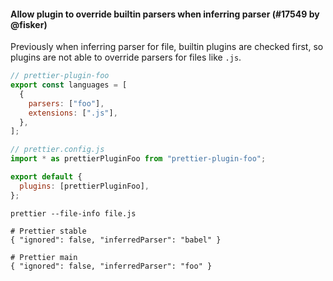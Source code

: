 #### Allow plugin to override builtin parsers when inferring parser (#17549 by @fisker)

Previously when inferring parser for file, builtin plugins are checked first, so plugins are not able to override parsers for files like `.js`.

```js
// prettier-plugin-foo
export const languages = [
  {
    parsers: ["foo"],
    extensions: [".js"],
  },
];
```

```js
// prettier.config.js
import * as prettierPluginFoo from "prettier-plugin-foo";

export default {
  plugins: [prettierPluginFoo],
};
```

```console
prettier --file-info file.js

# Prettier stable
{ "ignored": false, "inferredParser": "babel" }

# Prettier main
{ "ignored": false, "inferredParser": "foo" }
```
